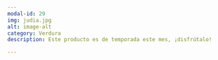 ```yaml
---
modal-id: 29
img: judia.jpg
alt: image-alt
category: Verdura
description: Este producto es de temporada este mes, ¡disfrútalo!

---
```


